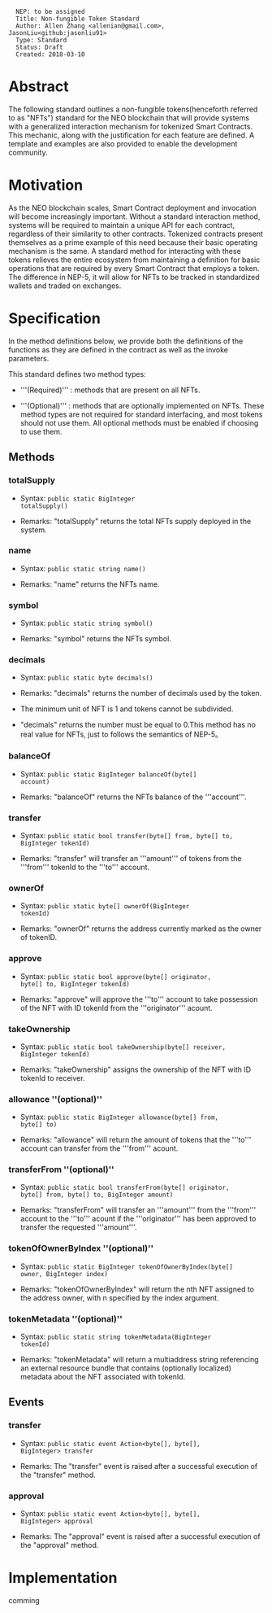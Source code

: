 
```
  NEP: to be assigned
  Title: Non-fungible Token Standard
  Author: Allen Zhang <allenian@gmail.com>, JasonLiu<github:jasonliu91>
  Type: Standard
  Status: Draft
  Created: 2018-03-10
```


# Abstract

The following standard outlines a non-fungible tokens(henceforth referred to as "NFTs") standard for the NEO blockchain that will provide systems with a generalized interaction mechanism for tokenized Smart Contracts.  This mechanic, along with the justification for each feature are defined.  A template and examples are also provided to enable the development community.

# Motivation

As the NEO blockchain scales, Smart Contract deployment and invocation will become increasingly important.  Without a standard interaction method, systems will be required to maintain a unique API for each contract, regardless of their similarity to other contracts.  Tokenized contracts present themselves as a prime example of this need because their basic operating mechanism is the same.  A standard method for interacting with these tokens relieves the entire ecosystem from maintaining a definition for basic operations that are required by every Smart Contract that employs a token. The difference in NEP-5, it will allow for NFTs to be tracked in standardized wallets and traded on exchanges.

# Specification

In the method definitions below, we provide both the definitions of the functions as they are defined in the contract as well as the invoke parameters.

This standard defines two method types:

* '''(Required)''' : methods that are present on all NFTs.

* '''(Optional)''' : methods that are optionally implemented on NFTs. These method types are not required for standard interfacing, and most tokens should not use them. All optional methods must be enabled if choosing to use them.

## Methods

### totalSupply

* Syntax: <code>public static BigInteger totalSupply()</code>

* Remarks: "totalSupply" returns the total NFTs supply deployed in the system.

### name

* Syntax: <code>public static string name()</code>

* Remarks: "name" returns the NFTs name.


### symbol

* Syntax: <code>public static string symbol()</code>

* Remarks: "symbol" returns the NFTs symbol.

### decimals

* Syntax: <code>public static byte decimals()</code>

* Remarks: "decimals" returns the number of decimals used by the token.
* The minimum unit of NFT is 1 and tokens cannot be subdivided.
* "decimals" returns the number must be equal to 0.This method has no real value for NFTs, just to follows the semantics of NEP-5。

### balanceOf

* Syntax: <code>public static BigInteger balanceOf(byte[] account)</code>

* Remarks: "balanceOf" returns the NFTs balance of the '''account'''.

### transfer

* Syntax: <code>public static bool transfer(byte[] from, byte[] to, BigInteger tokenId)</code>

* Remarks: "transfer" will transfer an '''amount''' of tokens from the '''from''' tokenId to the '''to''' account.

### ownerOf

* Syntax: <code>public static byte[] ownerOf(BigInteger tokenId)</code>

* Remarks: "ownerOf" returns the address currently marked as the owner of tokenID.

### approve

* Syntax: <code>public static bool approve(byte[] originator, byte[] to, BigInteger tokenId)</code>

* Remarks: "approve" will approve the '''to''' account to take possession of the NFT with ID tokenId from the '''originator''' acount. 

### takeOwnership

* Syntax: <code>public static bool takeOwnership(byte[] receiver, BigInteger tokenId)</code>

* Remarks: "takeOwnership" assigns the ownership of the NFT with ID tokenId to receiver. 


### allowance ''(optional)''

* Syntax: <code>public static BigInteger allowance(byte[] from, byte[] to)</code>

* Remarks: "allowance" will return the amount of tokens that the '''to''' account can transfer from the '''from''' acount.

### transferFrom ''(optional)''

* Syntax: <code>public static bool transferFrom(byte[] originator, byte[] from, byte[] to, BigInteger amount)</code>

* Remarks: "transferFrom" will transfer an '''amount''' from the '''from''' account to the '''to''' acount if the '''originator''' has been approved to transfer the requested '''amount'''.

### tokenOfOwnerByIndex ''(optional)''

* Syntax: <code>public static BigInteger tokenOfOwnerByIndex(byte[] owner, BigInteger index)</code>

* Remarks: "tokenOfOwnerByIndex" will return the nth NFT assigned to the address owner, with n specified by the index argument.

### tokenMetadata ''(optional)''

* Syntax: <code>public static string tokenMetadata(BigInteger tokenId)</code>

* Remarks: "tokenMetadata" will return a multiaddress string referencing an external resource bundle that contains (optionally localized) metadata about the NFT associated with tokenId. 

## Events

### transfer

* Syntax: <code>public static event Action<byte[], byte[], BigInteger> transfer</code>

* Remarks: The "transfer" event is raised after a successful execution of the "transfer" method.

### approval

* Syntax: <code>public static event Action<byte[], byte[], BigInteger> approval</code>

* Remarks: The "approval" event is raised after a successful execution of the "approval" method.

# Implementation

comming